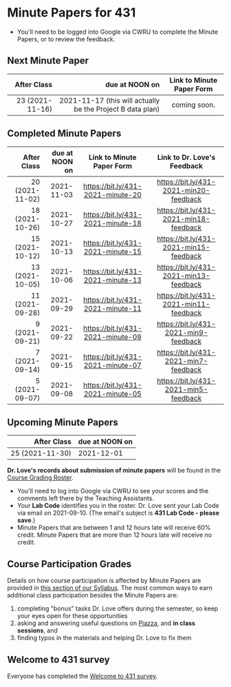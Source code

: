 # Minute Papers for 431

- You'll need to be logged into Google via CWRU to complete the Minute Papers, or to review the feedback.

## Next Minute Paper

After Class | due at NOON on | Link to Minute Paper Form 
----------: | ------: | :--------: 
23 (2021-11-16) | 2021-11-17 (this will actually be the Project B data plan) | coming soon.

## Completed Minute Papers

After Class | due at NOON on | Link to Minute Paper Form | Link to Dr. Love's Feedback
----------: | ------: | :--------: | :----------:
20 (2021-11-02) | 2021-11-03 | https://bit.ly/431-2021-minute-20 | https://bit.ly/431-2021-min20-feedback
18 (2021-10-26) | 2021-10-27 | https://bit.ly/431-2021-minute-18 | https://bit.ly/431-2021-min18-feedback
15 (2021-10-12) | 2021-10-13 | https://bit.ly/431-2021-minute-15 | https://bit.ly/431-2021-min15-feedback
13 (2021-10-05) | 2021-10-06 | https://bit.ly/431-2021-minute-13 | https://bit.ly/431-2021-min13-feedback
11 (2021-09-28) | 2021-09-29 | https://bit.ly/431-2021-minute-11 | https://bit.ly/431-2021-min11-feedback
9 (2021-09-21) | 2021-09-22 | https://bit.ly/431-2021-minute-09 | https://bit.ly/431-2021-min9-feedback
7 (2021-09-14) | 2021-09-15 | https://bit.ly/431-2021-minute-07 | https://bit.ly/431-2021-min7-feedback
5 (2021-09-07) | 2021-09-08 | https://bit.ly/431-2021-minute-05 | https://bit.ly/431-2021-min5-feedback

## Upcoming Minute Papers

After Class | due at NOON on 
----------: | :------ 
25 (2021-11-30) | 2021-12-01

**Dr. Love's records about submission of minute papers** will be found in the [Course Grading Roster](https://bit.ly/431-2021-grades).

- You'll need to log into Google via CWRU to see your scores and the comments left there by the Teaching Assistants. 
- Your **Lab Code** identifies you in the roster. Dr. Love sent your Lab Code via email on 2021-09-10. (The email's subject is **431 Lab Code - please save**.) 
- Minute Papers that are between 1 and 12 hours late will receive 60% credit. Minute Papers that are more than 12 hours late will receive no credit.

## Course Participation Grades

Details on how course participation is affected by Minute Papers are provided in [this section of our Syllabus](https://thomaselove.github.io/431-2021-syllabus/deliverables-assignments.html#minute-papers-and-class-participation). The most common ways to earn additional class participation besides the Minute Papers are:

1. completing "bonus" tasks Dr. Love offers during the semester, so keep your eyes open for these opportunities
2. asking and answering useful questions on [Piazza](https://piazza.com/case/fall2021/pqhs431), and **in class sessions**, and 
3. finding typos in the materials and helping Dr. Love to fix them

## Welcome to 431 survey

Everyone has completed the [Welcome to 431 survey](https://bit.ly/431-2021-welcome-survey). 

